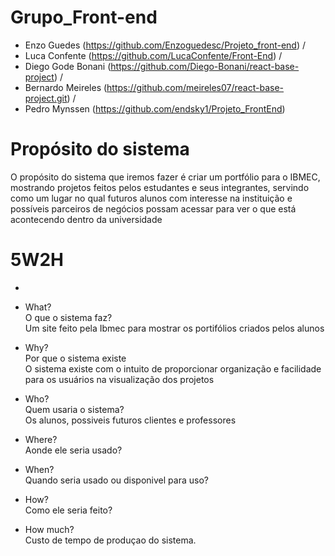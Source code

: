 # Grupo_Front-end
- Enzo Guedes (https://github.com/Enzoguedesc/Projeto_front-end) /
- Luca Confente (https://github.com/LucaConfente/Front-End) /
- Diego Gode Bonani (https://github.com/Diego-Bonani/react-base-project) /
- Bernardo Meireles (https://github.com/meireles07/react-base-project.git) /
- Pedro Mynssen (https://github.com/endsky1/Projeto_FrontEnd)


# Propósito do sistema
O propósito do sistema que iremos fazer é criar um portfólio para o IBMEC, mostrando projetos feitos pelos estudantes e seus integrantes, servindo como um lugar no qual futuros alunos com interesse na instituição e possíveis parceiros de negócios possam acessar para ver o que está acontecendo dentro da universidade


# 5W2H
- 

- What?  
  O que o sistema faz?  
  Um site feito pela Ibmec para mostrar os portifólios criados pelos alunos  

- Why?  
  Por que o sistema existe  
O sistema existe com o intuito de proporcionar organização e facilidade para os usuários na visualização dos projetos

- Who?  
  Quem usaria o sistema?  
Os alunos, possiveis futuros clientes e professores

- Where?  
  Aonde ele seria usado?  

- When?  
  Quando seria usado ou disponivel para uso?  

- How?  
  Como ele seria feito?  

- How much?  
  Custo de tempo de produçao do sistema.  
